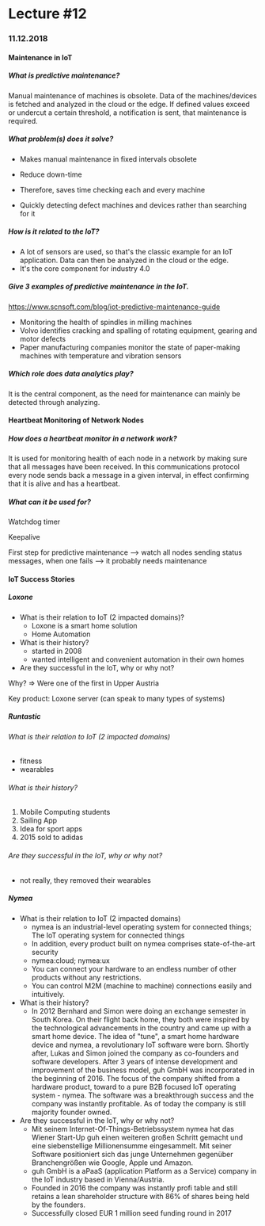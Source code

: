 

# Lecture #12

### 11.12.2018

#### Maintenance in IoT

##### What is predictive maintenance?

Manual maintenance of machines is obsolete. Data of the machines/devices is fetched and analyzed in the cloud or the edge. If defined values exceed or undercut a certain threshold, a notification is sent, that maintenance is required.

##### What problem(s) does it solve?

* Makes manual maintenance in fixed intervals obsolete
* Reduce down-time

* Therefore, saves time checking each and every machine
* Quickly detecting defect machines and devices rather than searching for it

##### How is it related to the IoT?

* A lot of sensors are used, so that's the classic example for an IoT application. Data can then be analyzed in the cloud or the edge.
* It's the core component for industry 4.0

##### Give 3 examples of predictive maintenance in the IoT.

https://www.scnsoft.com/blog/iot-predictive-maintenance-guide

* Monitoring the health of spindles in milling machines
* Volvo identifies cracking and spalling of rotating equipment, gearing and motor defects
* Paper manufacturing companies monitor the state of paper-making machines with temperature and vibration sensors

##### Which role does data analytics play?

It is the central component, as the need for maintenance can mainly be detected through analyzing.

#### Heartbeat Monitoring of Network Nodes

##### How does a heartbeat monitor in a network work?

It is used for monitoring health of each node in a network by making sure that all messages have been received. In this communications protocol every node sends back a message in a given interval, in effect confirming that it is alive and has a heartbeat.

##### What can it be used for?

Watchdog timer

Keepalive

First step for predictive maintenance --> watch all nodes sending status messages, when one fails --> it probably needs maintenance

#### IoT Success Stories

##### Loxone

* What is their relation to IoT (2 impacted domains)?
  * Loxone is a smart home solution
  * Home Automation
* What is their history?
  * started in 2008
  * wanted intelligent and convenient automation in their own homes
* Are they successful in the IoT, why or why not?

Why? => Were one of the first in Upper Austria

Key product: Loxone server (can speak to many types of systems)

##### Runtastic
###### What is their relation to IoT (2 impacted domains)
* fitness
* wearables
###### What is their history?
1. Mobile Computing students
2. Sailing App
3. Idea for sport apps
4. 2015 sold to adidas

###### Are they successful in the IoT, why or why not?
* not really, they removed their wearables

##### Nymea

* What is their relation to IoT (2 impacted domains)
  * nymea is an industrial-level operating system for connected things; The IoT operating system for connected things
  * In addition, every product built on nymea comprises state-of-the-art security
  * nymea:cloud; nymea:ux
  * You can connect your hardware to an endless number of other products without any restrictions.
  * You can control M2M (machine to machine) connections easily and intuitively.
* What is their history?
  * In 2012 Bernhard and Simon were doing an exchange semester in South Korea. On their flight back home, they both were inspired by the technological advancements in the country and came up with a smart home device. The idea of "tune", a smart home hardware device and nymea, a revolutionary IoT software were born. Shortly after, Lukas and Simon joined the company as co-founders and software developers. After 3 years of intense development and improvement of the business model, guh GmbH was incorporated in the beginning of 2016. The focus of the company shifted from a hardware product, toward to a pure B2B focused IoT operating system - nymea. The software was a breakthrough success and the company was instantly profitable. As of today the company is still majority founder owned.
* Are they successful in the IoT, why or why not?
  * Mit seinem Internet-Of-Things-Betriebssystem nymea hat das Wiener Start-Up guh einen weiteren großen Schritt gemacht und eine siebenstellige Millionensumme eingesammelt. Mit seiner Software positioniert sich das junge Unternehmen gegenüber Branchengrößen wie Google, Apple und Amazon.
  * guh GmbH is a aPaaS (application Platform as a Service) company in the IoT industry based in Vienna/Austria.
  * Founded in 2016 the company was instantly profi table and still retains a lean shareholder structure with 86% of shares being held by the founders.
  * Successfully closed EUR 1 million seed funding round in 2017

